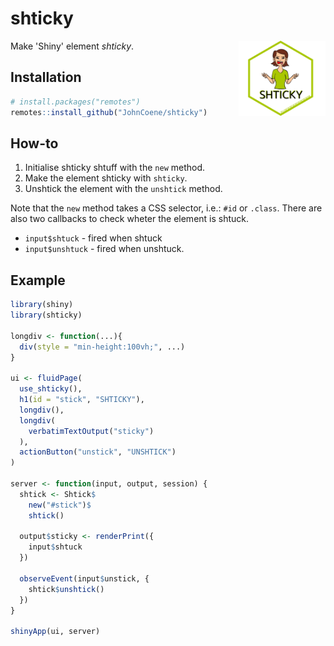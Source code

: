 # shticky

<img src="./man/figures/logo.png" style="height:120px;" align="right" />

Make 'Shiny' element *shticky*.

## Installation

``` r
# install.packages("remotes")
remotes::install_github("JohnCoene/shticky")
```

## How-to

1. Initialise shticky shtuff with the `new` method.
2. Make the element shticky with `shticky`.
3. Unshtick the element with the `unshtick` method.

Note that the `new` method takes a CSS selector, i.e.: `#id` or `.class`. There are also two callbacks to check wheter the element is shtuck.

* `input$shtuck` - fired when shtuck
* `input$unshtuck` - fired when unshtuck.

## Example

``` r
library(shiny)
library(shticky)

longdiv <- function(...){
  div(style = "min-height:100vh;", ...)
}

ui <- fluidPage(
  use_shticky(),
  h1(id = "stick", "SHTICKY"),
  longdiv(),
  longdiv(
    verbatimTextOutput("sticky")
  ),
  actionButton("unstick", "UNSHTICK")
)

server <- function(input, output, session) {
  shtick <- Shtick$
    new("#stick")$
    shtick()

  output$sticky <- renderPrint({
    input$shtuck
  })

  observeEvent(input$unstick, {
    shtick$unshtick()
  })
}

shinyApp(ui, server)
```

